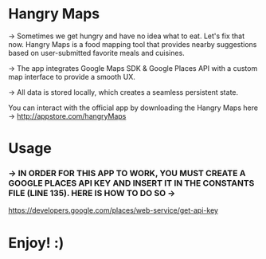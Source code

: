 #  Hangry Maps

-> Sometimes we get hungry and have no idea what to eat. Let's fix that now. Hangry Maps is a food mapping tool that provides nearby suggestions based on user-submitted favorite meals and cuisines.

-> The app integrates Google Maps SDK & Google Places API with a custom map interface to provide a smooth UX.

-> All data is stored locally, which creates a seamless persistent state.

You can interact with the official app by downloading the Hangry Maps here -> http://appstore.com/hangryMaps

# Usage 
### -> IN ORDER FOR THIS APP TO WORK, YOU MUST CREATE A GOOGLE PLACES API KEY AND INSERT IT IN THE CONSTANTS FILE (LINE 135). HERE IS HOW TO DO SO -> 
https://developers.google.com/places/web-service/get-api-key

# Enjoy! :)
